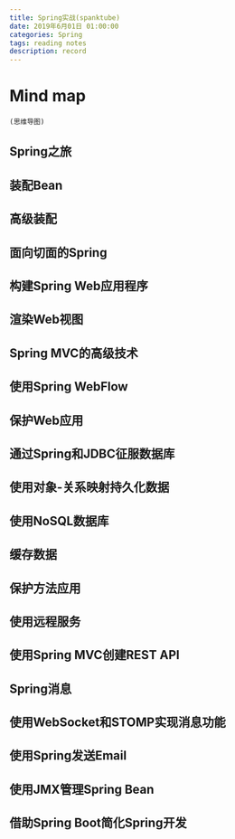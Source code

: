 ```yaml
---
title: Spring实战(spanktube)
date: 2019年6月01日 01:00:00
categories: Spring
tags: reading notes
description: record
---
```


# Mind map
	(思维导图)
## Spring之旅

	

## 装配Bean
		
	

## 高级装配

	
## 面向切面的Spring
	
	

## 构建Spring Web应用程序

	

## 渲染Web视图

	

## Spring MVC的高级技术
	
	
## 使用Spring WebFlow


## 保护Web应用

## 通过Spring和JDBC征服数据库

## 使用对象-关系映射持久化数据

## 使用NoSQL数据库

## 缓存数据

## 保护方法应用

## 使用远程服务

## 使用Spring MVC创建REST API

## Spring消息

## 使用WebSocket和STOMP实现消息功能

## 使用Spring发送Email

## 使用JMX管理Spring Bean

## 借助Spring Boot简化Spring开发


